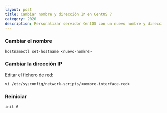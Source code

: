 ```yaml
---
layout: post
title: Cambiar nombre y dirección IP en CentOS 7
category: 2020
description: Personalizar servidor CentOS con un nuevo nombre y dirección IP
---
```


### Cambiar el nombre
```posh
hostnamectl set-hostname <nuevo-nombre>
```

### Cambiar la dirección IP
Editar el fichero de red:
```posh
vi /etc/sysconfig/network-scripts/<nombre-interface-red>
```
### Reiniciar
```posh
init 6
```